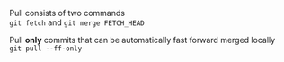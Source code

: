 Pull consists of two commands  
`git fetch` and `git merge FETCH_HEAD`

Pull **only** commits that can be automatically fast forward merged locally  
`git pull --ff-only`
